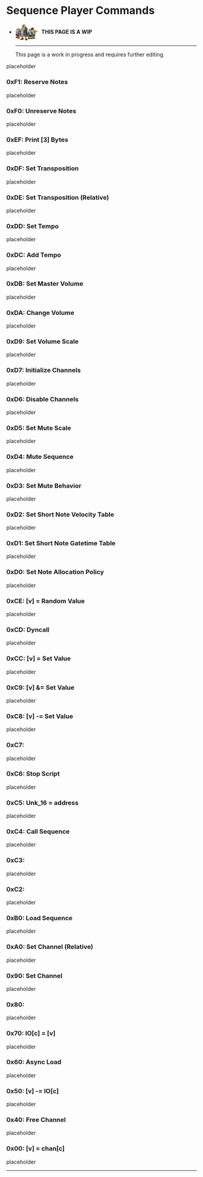 # Sequence Player Commands

<div class="grid cards" markdown>

-   <img style="width:58.5px; height:auto; vertical-align: middle;" src="../../assets/images/carpenters.png"> <b>&nbsp;&nbsp;THIS PAGE IS A WIP</b>
  
    ---

    This page is a work in progress and requires further editing.

</div>

placeholder

### 0xF1: Reserve Notes
placeholder

### 0xF0: Unreserve Notes
placeholder

### 0xEF: Print [3] Bytes
placeholder

### 0xDF: Set Transposition
placeholder

### 0xDE: Set Transposition (Relative)
placeholder

### 0xDD: Set Tempo
placeholder

### 0xDC: Add Tempo
placeholder

### 0xDB: Set Master Volume
placeholder

### 0xDA: Change Volume
placeholder

### 0xD9: Set Volume Scale
placeholder

### 0xD7: Initialize Channels
placeholder

### 0xD6: Disable Channels
placeholder

### 0xD5: Set Mute Scale
placeholder

### 0xD4: Mute Sequence
placeholder

### 0xD3: Set Mute Behavior
placeholder

### 0xD2: Set Short Note Velocity Table
placeholder

### 0xD1: Set Short Note Gatetime Table
placeholder

### 0xD0: Set Note Allocation Policy
placeholder

### 0xCE: [v] = Random Value
placeholder

### 0xCD: Dyncall
placeholder

### 0xCC: [v] = Set Value
placeholder

### 0xC9: [v] &= Set Value
placeholder

### 0xC8: [v] -= Set Value
placeholder

### 0xC7:
placeholder

### 0xC6: Stop Script
placeholder

### 0xC5: Unk_16 = address
placeholder

### 0xC4: Call Sequence
placeholder

### 0xC3:
placeholder

### 0xC2:
placeholder

### 0xB0: Load Sequence
placeholder

### 0xA0: Set Channel (Relative)
placeholder

### 0x90: Set Channel
placeholder

### 0x80:
placeholder

### 0x70: IO[c] = [v]
placeholder

### 0x60: Async Load
placeholder

### 0x50: [v] -= IO[c]
placeholder

### 0x40: Free Channel
placeholder

### 0x00: [v] = chan[c]
placeholder

-----